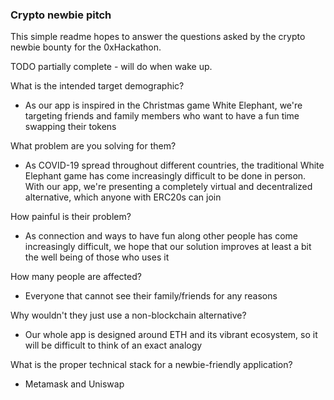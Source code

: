 ### Crypto newbie pitch

This simple readme hopes to answer the questions asked by the crypto newbie bounty for the 0xHackathon.

TODO partially complete - will do when wake up.

What is the intended target demographic?

- As our app is inspired in the Christmas game White Elephant, we're targeting friends and family members who want to have a fun time swapping their tokens

What problem are you solving for them?

- As COVID-19 spread throughout different countries, the traditional White Elephant game has come increasingly difficult to be done in person. With our app, we're presenting a completely virtual and decentralized alternative, which anyone with ERC20s can join

How painful is their problem?

- As connection and ways to have fun along other people has come increasingly difficult, we hope that our solution improves at least a bit the well being of those who uses it

How many people are affected?

- Everyone that cannot see their family/friends for any reasons

Why wouldn't they just use a non-blockchain alternative?

- Our whole app is designed around ETH and its vibrant ecosystem, so it will be difficult to think of an exact analogy

What is the proper technical stack for a newbie-friendly application?

- Metamask and Uniswap
